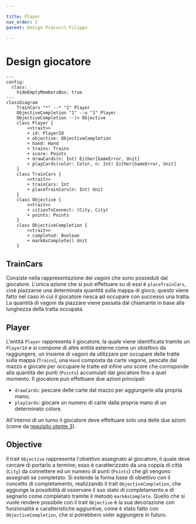 ```yaml
---

title: Player
nav_order: 2
parent: Design Pracucci Filippo

---
```


# Design giocatore

```mermaid
---
config:
  class:
    hideEmptyMembersBox: true
---
classDiagram
    TrainCars "*" --* "1" Player
    ObjectiveCompletion "1" --o "1" Player
    ObjectiveCompletion --|> Objective
    class Player {
        <<trait>>
        + id: PlayerId
        + objective: ObjectiveCompletion
        + hand: Hand
        + trains: Trains
        + score: Points
        + drawCards(n: Int) Either[GameError, Unit]
        + playCards(color: Color, n: Int) Either[GameError, Unit]
    }
    class TrainCars {
        <<trait>>
        + trainCars: Int
        + placeTrainCars(n: Int) Unit
    }
    class Objective {
        <<trait>>
        + citiesToConnect: (City, City)
        + points: Points
    }
    class ObjectiveCompletion {
        <<trait>>
        + completed: Boolean
        + markAsComplete() Unit
    }
```

## TrainCars

Consiste nella rappresentazione dei vagoni che sono posseduti dal giocatore. L'unica azione che si può effettuare su di
essi è `placeTrainCars`, cioè piazzarne una determinata quantità sulla mappa di gioco; questo viene fatto nel caso in
cui il giocatore riesca ad occupare con successo una tratta. La quantità di vagoni da piazzare viene passata dal
chiamante in base alla lunghezza della tratta occupata.

## Player

L'entità `Player` rappresenta il giocatore, la quale viene identificata tramite un `PlayerId` e si compone di altre
entità esterne come un obiettivo da raggiungere, un insieme di vagoni da utilizzare per occupare delle tratte sulla
mappa (`Trains`), una `Hand` composta da carte vagone, pescate dal mazzo e giocate per occupare le tratte ed infine uno
score che corrisponde alla quantità dei punti (`Points`) accumulati dal giocatore fino a quel momento. Il giocatore può
effettuare due azioni principali:
- `drawCards`: pescare delle carte dal mazzo per aggiungerle alla propria mano;
- `playCards`: giocare un numero di carte dalla propria mano di un determinato colore.

All'interno di un turno il giocatore deve effettuare solo una delle due azioni (come da
[requisito utente 3](../../requirement_specification.md#requisiti-utente)).

## Objective

Il trait `Objective` rappresenta l'obiettivo assegnato al giocatore, il quale deve cercare di portarlo a termine; esso è
caratterizzato da una coppia di città (`City`) da connettere ed un numero di punti (`Points`) che gli vengono assegnati
se completato. Si estende la forma base di obiettivo con il concetto di completamento, realizzando il trait
`ObjectiveCompletion`, che aggiunge la possibilità di osservare il suo stato di completamento e di segnarlo come
completato tramite il metodo `markAsComplete`. Quello che si vuole rendere possibile con il trait `Objective` è la sua
decorazione con funzionalità e caratteristiche aggiuntive, come è stato fatto con `ObjectiveCompletion`, che si
potrebbero voler aggiungere in futuro.
